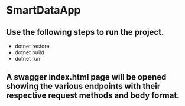 # SmartDataApp

## Use the following steps to run the project.
  * dotnet restore
  * dotnet build
  * dotnet run


## A swagger index.html page will be opened showing the various endpoints with their respective request methods and body format.
